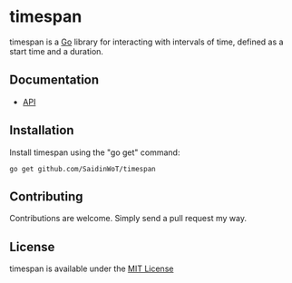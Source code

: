 timespan
========

timespan is a [Go](http://golang.org/) library for interacting with intervals of time, defined as a start time and a duration.

Documentation
-------------

- [API](http://godoc.org/github.com/SaidinWoT/timespan)

Installation
------------

Install timespan using the "go get" command:

	go get github.com/SaidinWoT/timespan

Contributing
------------
Contributions are welcome. Simply send a pull request my way.

License
-------
timespan is available under the [MIT License](http://github.com/SaidinWoT/timespan/LICENSE)

